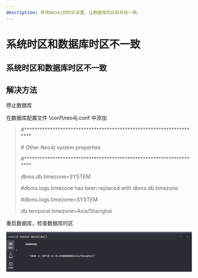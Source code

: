 ```yaml
---
description: 修改Neo4j的时区设置，让数据库时区和系统一致。
---
```


# 系统时区和数据库时区不一致

## 系统时区和数据库时区不一致

## 解决方法

停止数据库

在数据库配置文件  \conf\neo4j.conf 中添加

> \#\*\*\*\*\*\*\*\*\*\*\*\*\*\*\*\*\*\*\*\*\*\*\*\*\*\*\*\*\*\*\*\*\*\*\*\*\*\*\*\*\*\*\*\*\*\*\*\*\*\*\*\*\*\*\*\*\*\*\*\*\*\*\*\*\*\*\*\*
>
> \# Other Neo4j system properties
>
> \#\*\*\*\*\*\*\*\*\*\*\*\*\*\*\*\*\*\*\*\*\*\*\*\*\*\*\*\*\*\*\*\*\*\*\*\*\*\*\*\*\*\*\*\*\*\*\*\*\*\*\*\*\*\*\*\*\*\*\*\*\*\*\*\*\*\*\*\*
>
> dbms.db.timezone=SYSTEM
>
> \#dbms.logs.timezone has been replaced with dbms.db.timezone.
>
> \#dbms.logs.timezone=SYSTEM
>
> db.temporal.timezone=Asia/Shanghai

重启数据库，检查数据库时区  


![](.gitbook/assets/image%20%289%29.png)



